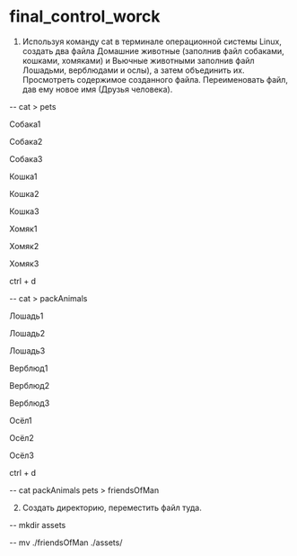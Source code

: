 # final_control_worck


1. Используя команду cat в терминале операционной системы Linux, создать
два файла Домашние животные (заполнив файл собаками, кошками,
хомяками) и Вьючные животными заполнив файл Лошадьми, верблюдами и
ослы), а затем объединить их. Просмотреть содержимое созданного файла.
Переименовать файл, дав ему новое имя (Друзья человека).

-- cat > pets

Собака1

Собака2

Собака3

Кошка1

Кошка2

Кошка3

Хомяк1

Хомяк2

Хомяк3

ctrl + d

-- cat > packAnimals

Лошадь1

Лошадь2

Лошадь3

Верблюд1

Верблюд2

Верблюд3

Осёл1

Осёл2

Осёл3

ctrl + d

-- cat packAnimals pets > friendsOfMan

2. Создать директорию, переместить файл туда.

-- mkdir assets

-- mv ./friendsOfMan ./assets/


